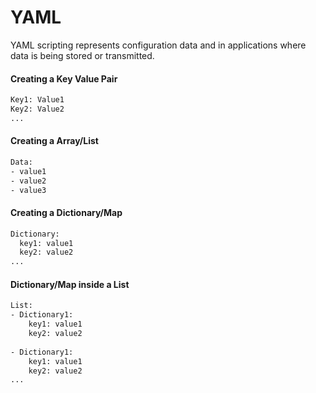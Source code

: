 # YAML

YAML scripting represents configuration data and in applications where data is being stored or transmitted.

#### Creating a Key Value Pair
```bash
Key1: Value1
Key2: Value2
...
```

#### Creating a Array/List
```bash
Data:
- value1
- value2
- value3
```

#### Creating a Dictionary/Map
```bash
Dictionary:
  key1: value1
  key2: value2
...
```

#### Dictionary/Map inside a List
```bash
List:
- Dictionary1:
    key1: value1
    key2: value2
    
- Dictionary1:
    key1: value1
    key2: value2
...
```


